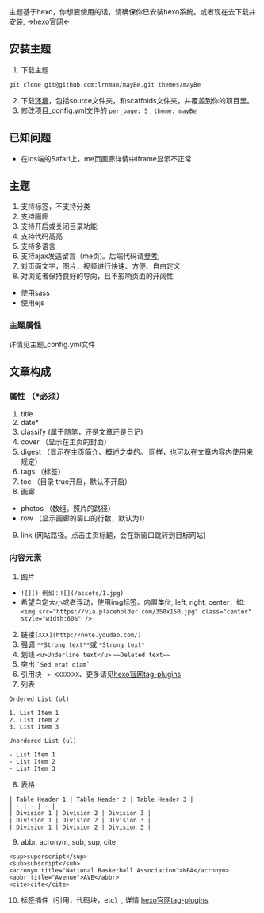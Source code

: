 主题基于hexo，你想要使用的话，请确保你已安装hexo系统。或者现在去下载并安装, ->[hexo官网](https://hexo.io)<-

## 安装主题
1. 下载主题
```
git clone git@github.com:lrnman/mayBe.git themes/mayBe
```
2. 下载[环境](https://github.com/lrnman/mayBe-dev)，包括source文件夹，和scaffolds文件夹，并覆盖到你的项目里。
3. 修改项目_config.yml文件的 `per_page: 5` ,  `theme: mayBe`

## 已知问题
- 在ios端的Safari上，me页画廊详情中iframe显示不正常

## 主题
1. 支持标签，不支持分类
2. 支持画廊
3. 支持开启或关闭目录功能
4. 支持代码高亮
5. 支持多语言
6. 支持ajax发送留言（me页)。后端代码请[参考](https://c.55to.top/2017/07/06/使用前后端分离技术，为mayBe主题增加留言功能支持/);
7. 对页面文字，图片，视频进行快速、方便、自由定义
8. 对浏览者保持良好的导向，且不影响页面的开阔性

- 使用sass
- 使用ejs

### 主题属性
详情见主题_config.yml文件

## 文章构成
### 属性 （*必须）
1. title
2. date*
3. classify     (属于随笔，还是文章还是日记)
4. cover （显示在主页的封面）
5. digest （显示在主页简介、概述之类的。 同样，也可以在文章内容内使用<!--more-->来规定）
6. tags （标签）
7. toc （目录 true开启，默认不开启）
8. 画廊 
- photos （数组。照片的路径）
- row （显示画廊的窗口的行数，默认为1）
9. link (网站路径。点击主页标题，会在新窗口跳转到目标网站)

### 内容元素
1. 图片
- ```![]() 例如：![](/assets/1.jpg)```
- 希望自定大小或者浮动，使用img标签。内置类fit, left, right, center，如: 
```<img src="https://via.placeholder.com/350x150.jpg" class="center" style="width:60%" />```   
2. 链接```[XXX](http://note.youdao.com/)```
3. 强调 ```**Strong text**```或 ```*Strong text*```
4. 划线 ```<u>Underline text</u>``` ```~~Deleted text~~```
5. 突出 ``` `Sed erat diam` ```
6. 引用块 ``` > XXXXXXX```、更多请见[hexo官网tag-plugins](https://hexo.io/zh-cn/docs/tag-plugins.html)
7. 列表 
 ```
 Ordered List (ol)
 
1. List Item 1
2. List Item 2
3. List Item 3
 ```
 ```
 Unordered List (ul)

- List Item 1
- List Item 2
- List Item 3
 ```
8. 表格
```
| Table Header 1 | Table Header 2 | Table Header 3 |
| - | - | - |
| Division 1 | Division 2 | Division 3 |
| Division 1 | Division 2 | Division 3 |
| Division 1 | Division 2 | Division 3 |
```
9. abbr, acronym, sub, sup, cite
```
<sup>superscript</sup>
<sub>subscript</sub>
<acronym title="National Basketball Association">NBA</acronym>
<abbr title="Avenue">AVE</abbr>
<cite>cite</cite>
```
10. 标签插件（引用，代码块，etc）, 详情 [hexo官网tag-plugins](https://hexo.io/zh-cn/docs/tag-plugins.html)